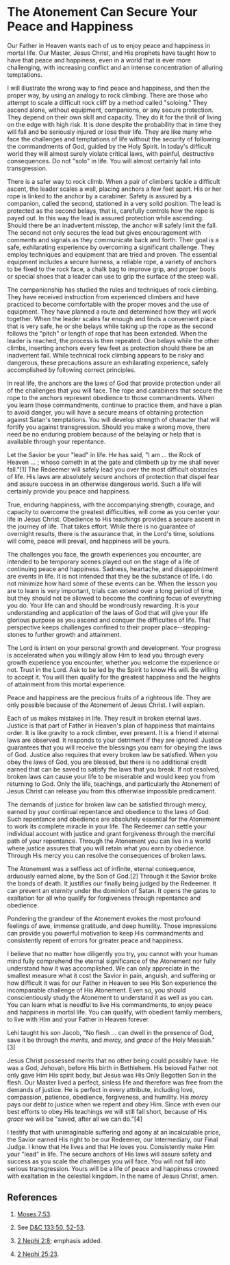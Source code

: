 # The Atonement Can Secure Your Peace and Happiness

Our Father in Heaven wants each of us to enjoy peace and happiness in mortal
life. Our Master, Jesus Christ, and His prophets have taught how to have that
peace and happiness, even in a world that is ever more challenging, with
increasing conflict and an intense concentration of alluring temptations.

I will illustrate the wrong way to find peace and happiness, and then the
proper way, by using an analogy to rock climbing. There are those who attempt
to scale a difficult rock cliff by a method called "soloing." They ascend
alone, without equipment, companions, or any secure protection. They depend on
their own skill and capacity. They do it for the thrill of living on the edge
with high risk. It is done despite the probability that in time they will fall
and be seriously injured or lose their life. They are like many who face the
challenges and temptations of life without the security of following the
commandments of God, guided by the Holy Spirit. In today's difficult world
they will almost surely violate critical laws, with painful, destructive
consequences. Do not "solo" in life. You will almost certainly fall into
transgression.

There is a safer way to rock climb. When a pair of climbers tackle a difficult
ascent, the leader scales a wall, placing anchors a few feet apart. His or her
rope is linked to the anchor by a carabiner. Safety is assured by a companion,
called the second, stationed in a very solid position. The lead is protected
as the second belays, that is, carefully controls how the rope is payed out.
In this way the lead is assured protection while ascending. Should there be an
inadvertent misstep, the anchor will safely limit the fall. The second not
only secures the lead but gives encouragement with comments and signals as
they communicate back and forth. Their goal is a safe, exhilarating experience
by overcoming a significant challenge. They employ techniques and equipment
that are tried and proven. The essential equipment includes a secure harness,
a reliable rope, a variety of anchors to be fixed to the rock face, a chalk
bag to improve grip, and proper boots or special shoes that a leader can use
to grip the surface of the steep wall.

The companionship has studied the rules and techniques of rock climbing. They
have received instruction from experienced climbers and have practiced to
become comfortable with the proper moves and the use of equipment. They have
planned a route and determined how they will work together. When the leader
scales far enough and finds a convenient place that is very safe, he or she
belays while taking up the rope as the second follows the "pitch" or length of
rope that has been extended. When the leader is reached, the process is then
repeated. One belays while the other climbs, inserting anchors every few feet
as protection should there be an inadvertent fall. While technical rock
climbing appears to be risky and dangerous, these precautions assure an
exhilarating experience, safely accomplished by following correct principles.

In real life, the anchors are the laws of God that provide protection under
all of the challenges that you will face. The rope and carabiners that secure
the rope to the anchors represent obedience to those commandments. When you
learn those commandments, continue to practice them, and have a plan to avoid
danger, you will have a secure means of obtaining protection against Satan's
temptations. You will develop strength of character that will fortify you
against transgression. Should you make a wrong move, there need be no enduring
problem because of the belaying or help that is available through your
repentance.

Let the Savior be your "lead" in life. He has said, "I am ... the Rock of Heaven
... ; whoso cometh in at the gate and climbeth up by me shall never fall."[1]
The Redeemer will safely lead you over the most difficult obstacles of life.
His laws are absolutely secure anchors of protection that dispel fear and
assure success in an otherwise dangerous world. Such a life will certainly
provide you peace and happiness.

True, enduring happiness, with the accompanying strength, courage, and
capacity to overcome the greatest difficulties, will come as you center your
life in Jesus Christ. Obedience to His teachings provides a secure ascent in
the journey of life. That takes effort. While there is no guarantee of
overnight results, there is the assurance that, in the Lord's time, solutions
will come, peace will prevail, and happiness will be yours.

The challenges you face, the growth experiences you encounter, are intended to
be temporary scenes played out on the stage of a life of continuing peace and
happiness. Sadness, heartache, and disappointment are events in life. It is
not intended that they be the substance of life. I do not minimize how hard
some of these events can be. When the lesson you are to learn is very
important, trials can extend over a long period of time, but they should not
be allowed to become the confining focus of everything you do. Your life can
and should be wondrously rewarding. It is your understanding and application
of the laws of God that will give your life glorious purpose as you ascend and
conquer the difficulties of life. That perspective keeps challenges confined
to their proper place--stepping-stones to further growth and attainment.

The Lord is intent on your personal growth and development. Your progress is
accelerated when you willingly allow Him to lead you through every growth
experience you encounter, whether you welcome the experience or not. Trust in
the Lord. Ask to be led by the Spirit to know His will. Be willing to accept
it. You will then qualify for the greatest happiness and the heights of
attainment from this mortal experience.

Peace and happiness are the precious fruits of a righteous life. They are only
possible because of the Atonement of Jesus Christ. I will explain.

Each of us makes mistakes in life. They result in broken eternal laws. Justice
is that part of Father in Heaven's plan of happiness that maintains order. It
is like gravity to a rock climber, ever present. It is a friend if eternal
laws are observed. It responds to your detriment if they are ignored. Justice
guarantees that you will receive the blessings you earn for obeying the laws
of God. Justice also requires that every broken law be satisfied. When you
obey the laws of God, you are blessed, but there is no additional credit
earned that can be saved to satisfy the laws that you break. If not resolved,
broken laws can cause your life to be miserable and would keep you from
returning to God. Only the life, teachings, and particularly the Atonement of
Jesus Christ can release you from this otherwise impossible predicament.

The demands of justice for broken law can be satisfied through mercy, earned
by your continual repentance and obedience to the laws of God. Such repentance
and obedience are absolutely essential for the Atonement to work its complete
miracle in your life. The Redeemer can settle your individual account with
justice and grant forgiveness through the merciful path of your repentance.
Through the Atonement you can live in a world where justice assures that you
will retain what you earn by obedience. Through His mercy you can resolve the
consequences of broken laws.

The Atonement was a selfless act of infinite, eternal consequence, arduously
earned alone, by the Son of God.[2] Through it the Savior broke the bonds of
death. It justifies our finally being judged by the Redeemer. It can prevent
an eternity under the dominion of Satan. It opens the gates to exaltation for
all who qualify for forgiveness through repentance and obedience.

Pondering the grandeur of the Atonement evokes the most profound feelings of
awe, immense gratitude, and deep humility. Those impressions can provide you
powerful motivation to keep His commandments and consistently repent of errors
for greater peace and happiness.

I believe that no matter how diligently you try, you cannot with your human
mind fully comprehend the eternal significance of the Atonement nor fully
understand how it was accomplished. We can only appreciate in the smallest
measure what it cost the Savior in pain, anguish, and suffering or how
difficult it was for our Father in Heaven to see His Son experience the
incomparable challenge of His Atonement. Even so, you should conscientiously
study the Atonement to understand it as well as you can. You can learn what is
needful to live His commandments, to enjoy peace and happiness in mortal life.
You can qualify, with obedient family members, to live with Him and your
Father in Heaven forever.

Lehi taught his son Jacob, "No flesh ... can dwell in the presence of God, save
it be through the _merits,_ and _mercy,_ and _grace_ of the Holy Messiah."[3]

Jesus Christ possessed _merits_ that no other being could possibly have. He
was a God, Jehovah, before His birth in Bethlehem. His beloved Father not only
gave Him His spirit body, but Jesus was His Only Begotten Son in the flesh.
Our Master lived a perfect, sinless life and therefore was free from the
demands of justice. He is perfect in every attribute, including love,
compassion, patience, obedience, forgiveness, and humility. His _mercy_ pays
our debt to justice when we repent and obey Him. Since with even our best
efforts to obey His teachings we will still fall short, because of His _grace_
we will be "saved, after all we can do."[4]

I testify that with unimaginable suffering and agony at an incalculable price,
the Savior earned His right to be our Redeemer, our Intermediary, our Final
Judge. I know that He lives and that He loves you. Consistently make Him your
"lead" in life. The secure anchors of His laws will assure safety and success
as you scale the challenges you will face. You will not fall into serious
transgression. Yours will be a life of peace and happiness crowned with
exaltation in the celestial kingdom. In the name of Jesus Christ, amen.

## References

  1. [Moses 7:53](https://www.lds.org/scriptures/pgp/moses/7.53?lang=eng#52).

  2. See [D&amp;C 133:50, 52-53](https://www.lds.org/scriptures/dc-testament/dc/133.50,52-53?lang=eng#49).

  3. [2 Nephi 2:8](https://www.lds.org/scriptures/bofm/2-ne/2.8?lang=eng#7); emphasis added.

  4. [2 Nephi 25:23](https://www.lds.org/scriptures/bofm/2-ne/25.23?lang=eng#22).

